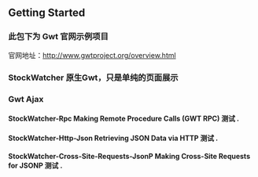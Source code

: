 ## Getting Started

### 此包下为 Gwt 官网示例项目  
官网地址：http://www.gwtproject.org/overview.html

### StockWatcher 原生Gwt，只是单纯的页面展示
### Gwt Ajax
#### StockWatcher-Rpc Making Remote Procedure Calls (GWT RPC) 测试 .
#### StockWatcher-Http-Json Retrieving JSON Data via HTTP 测试 .
#### StockWatcher-Cross-Site-Requests-JsonP Making Cross-Site Requests for JSONP 测试 .
